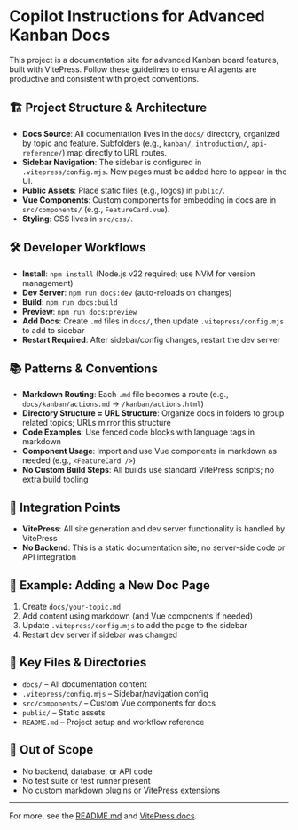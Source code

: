 # Copilot Instructions for Advanced Kanban Docs

This project is a documentation site for advanced Kanban board features, built with VitePress. Follow these guidelines to ensure AI agents are productive and consistent with project conventions.

## 🏗️ Project Structure & Architecture
- **Docs Source**: All documentation lives in the `docs/` directory, organized by topic and feature. Subfolders (e.g., `kanban/`, `introduction/`, `api-reference/`) map directly to URL routes.
- **Sidebar Navigation**: The sidebar is configured in `.vitepress/config.mjs`. New pages must be added here to appear in the UI.
- **Public Assets**: Place static files (e.g., logos) in `public/`.
- **Vue Components**: Custom components for embedding in docs are in `src/components/` (e.g., `FeatureCard.vue`).
- **Styling**: CSS lives in `src/css/`.

## 🛠️ Developer Workflows
- **Install**: `npm install` (Node.js v22 required; use NVM for version management)
- **Dev Server**: `npm run docs:dev` (auto-reloads on changes)
- **Build**: `npm run docs:build`
- **Preview**: `npm run docs:preview`
- **Add Docs**: Create `.md` files in `docs/`, then update `.vitepress/config.mjs` to add to sidebar
- **Restart Required**: After sidebar/config changes, restart the dev server

## 📚 Patterns & Conventions
- **Markdown Routing**: Each `.md` file becomes a route (e.g., `docs/kanban/actions.md` → `/kanban/actions.html`)
- **Directory Structure = URL Structure**: Organize docs in folders to group related topics; URLs mirror this structure
- **Code Examples**: Use fenced code blocks with language tags in markdown
- **Component Usage**: Import and use Vue components in markdown as needed (e.g., `<FeatureCard />`)
- **No Custom Build Steps**: All builds use standard VitePress scripts; no extra build tooling

## 🔗 Integration Points
- **VitePress**: All site generation and dev server functionality is handled by VitePress
- **No Backend**: This is a static documentation site; no server-side code or API integration

## 📝 Example: Adding a New Doc Page
1. Create `docs/your-topic.md`
2. Add content using markdown (and Vue components if needed)
3. Update `.vitepress/config.mjs` to add the page to the sidebar
4. Restart dev server if sidebar was changed

## 🧭 Key Files & Directories
- `docs/` – All documentation content
- `.vitepress/config.mjs` – Sidebar/navigation config
- `src/components/` – Custom Vue components for docs
- `public/` – Static assets
- `README.md` – Project setup and workflow reference

## 🚫 Out of Scope
- No backend, database, or API code
- No test suite or test runner present
- No custom markdown plugins or VitePress extensions

---
For more, see the [README.md](../README.md) and [VitePress docs](https://vitepress.dev).
